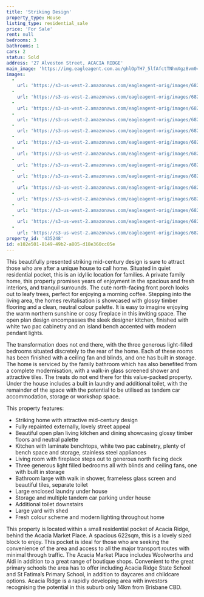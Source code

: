 ```yaml
---
title: 'Striking Design'
property_type: House
listing_type: residential_sale
price: 'For Sale'
rent: null
bedrooms: 3
bathrooms: 1
cars: 2
status: Sold
address: '27 Alveston Street, ACACIA RIDGE'
main_image: 'https://img.eagleagent.com.au/ghlOpTH7_5lfAfctTNhmXgz8vm0=/1280x854/smart/https://s3-us-west-2.amazonaws.com/eagleagent-orig/images/6822202/128885778-image-M.jpg'
images:
  -
    url: 'https://s3-us-west-2.amazonaws.com/eagleagent-orig/images/6822215/128885778-image-N.jpg'
  -
    url: 'https://s3-us-west-2.amazonaws.com/eagleagent-orig/images/6822214/128885778-image-L.jpg'
  -
    url: 'https://s3-us-west-2.amazonaws.com/eagleagent-orig/images/6822213/128885778-image-K.jpg'
  -
    url: 'https://s3-us-west-2.amazonaws.com/eagleagent-orig/images/6822212/128885778-image-J.jpg'
  -
    url: 'https://s3-us-west-2.amazonaws.com/eagleagent-orig/images/6822211/128885778-image-I.jpg'
  -
    url: 'https://s3-us-west-2.amazonaws.com/eagleagent-orig/images/6822210/128885778-image-H.jpg'
  -
    url: 'https://s3-us-west-2.amazonaws.com/eagleagent-orig/images/6822209/128885778-image-G.jpg'
  -
    url: 'https://s3-us-west-2.amazonaws.com/eagleagent-orig/images/6822208/128885778-image-F.jpg'
  -
    url: 'https://s3-us-west-2.amazonaws.com/eagleagent-orig/images/6822207/128885778-image-E.jpg'
  -
    url: 'https://s3-us-west-2.amazonaws.com/eagleagent-orig/images/6822206/128885778-image-D.jpg'
  -
    url: 'https://s3-us-west-2.amazonaws.com/eagleagent-orig/images/6822205/128885778-image-C.jpg'
  -
    url: 'https://s3-us-west-2.amazonaws.com/eagleagent-orig/images/6822204/128885778-image-B.jpg'
  -
    url: 'https://s3-us-west-2.amazonaws.com/eagleagent-orig/images/6822203/128885778-image-A.jpg'
  -
    url: 'https://s3-us-west-2.amazonaws.com/eagleagent-orig/images/6822202/128885778-image-M.jpg'
property_id: '435248'
id: e102e501-8149-49b2-a805-d18e360cc05e
---
```

This beautifully presented striking mid-century design is sure to attract those who are after a unique house to call home. Situated in quiet residential pocket, this is an idyllic location for families. A private family home, this property promises years of enjoyment in the spacious and fresh interiors, and tranquil surrounds. The cute north-facing front porch looks out to leafy trees, perfect for enjoying a morning coffee. Stepping into the living area, the homes revitalisation is showcased with glossy timber flooring and a clean, neutral colour palette. It is easy to imagine enjoying the warm northern sunshine or cosy fireplace in this inviting space. The open plan design encompasses the sleek designer kitchen, finished with white two pac cabinetry and an island bench accented with modern pendant lights.

The transformation does not end there, with the three generous light-filled bedrooms situated discretely to the rear of the home. Each of these rooms has been finished with a ceiling fan and blinds, and one has built in storage. The home is serviced by the family bathroom which has also benefited from a complete modernisation, with a walk-in glass screened shower and attractive tiles. The treats do not end there for this value-packed property. Under the house includes a built in laundry and additional toilet, with the remainder of the space with the potential to be utilised as tandem car accommodation, storage or workshop space.

This property features:

*  Striking home with attractive mid-century design
*  Fully repainted externally, lovely street appeal
*  Beautiful open plan living kitchen and dining showcasing glossy timber floors and neutral palette
*  Kitchen with laminate benchtops, white two pac cabinetry, plenty of bench space and storage, stainless steel appliances
*  Living room with fireplace steps out to generous north facing deck
*  Three generous light filled bedrooms all with blinds and ceiling fans, one with built in storage
*  Bathroom large with walk in shower, frameless glass screen and beautiful tiles, separate toilet
*  Large enclosed laundry under house
*  Storage and multiple tandem car parking under house
*  Additional toilet downstairs
*  Large yard with shed
*  Fresh colour scheme and modern lighting throughout home

This property is located within a small residential pocket of Acacia Ridge, behind the Acacia Market Place. A spacious 622sqm, this is a lovely sized block to enjoy. This pocket is ideal for those who are seeking the convenience of the area and access to all the major transport routes with minimal through traffic. The Acacia Market Place includes Woolworths and Aldi in addition to a great range of boutique shops. Convenient to the great primary schools the area has to offer including Acacia Ridge State School and St Fatima’s Primary School, in addition to daycares and childcare options. Acacia Ridge is a rapidly developing area with investors recognising the potential in this suburb only 14km from Brisbane CBD.